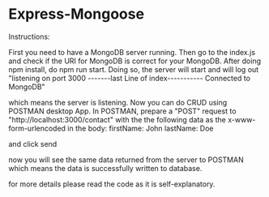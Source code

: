 # Express-Mongoose

Instructions: 


First you need to have a MongoDB server running.
Then go to the index.js and check if the URI for MongoDB is correct for your MongoDB.
After doing npm install, do npm run start. Doing so, the server will start and will log out "listening on port 3000
-------last Line of index-----------
Connected to MongoDB"

which means the server is listening. Now you can do CRUD using POSTMAN desktop App.
In POSTMAN, prepare a "POST" request to      "http://localhost:3000/contact"  with the the following data as the x-www-form-urlencoded in the body:
firstName: John
lastName: Doe

and click send

now you will see the same data returned from the server to POSTMAN which means the data is successfully written to database.

for more details please read the code as it is self-explanatory.







